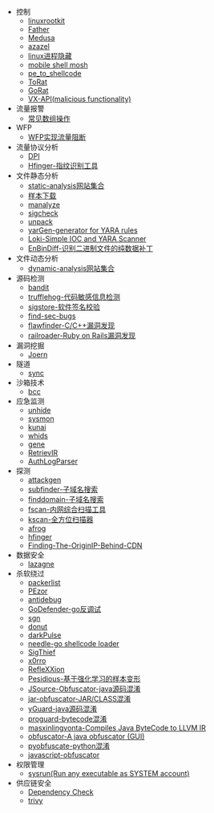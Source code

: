- 控制
  - [linuxrootkit](zh-cn/linuxrootkit)
  - [Father](zh-cn/father)
  - [Medusa](zh-cn/medusa)
  - [azazel](zh-cn/azazel)
  - [linux进程隐藏](zh-cn/linuxprocesshide)
  - [mobile shell mosh](zh-cn/mosh)
  - [pe_to_shellcode](zh-cn/pe_to_shellcode)
  - [ToRat](zh-cn/torat)
  - [GoRat](zh-cn/gorat)
  - [VX-API(malicious functionality)](zh-cn/VX-API)
- 流量报警
  - [常见数组操作](zh-cn/array)
- WFP
  - [WFP实现流量阻断](zh-cn/wfp_block)
- 流量协议分析
  - [DPI](zh-cn/dpi)
  - [Hfinger-指纹识别工具](zh-cn/Hfinger)
- 文件静态分析
  - [static-analysis网站集合](zh-cn/static-analysis)
  - [样本下载](zh-cn/samples)
  - [manalyze](zh-cn/manalyze)
  - [sigcheck](zh-cn/sigcheck)
  - [unpack](zh-cn/unpack)
  - [yarGen-generator for YARA rules](zh-cn/yarGen)
  - [Loki-Simple IOC and YARA Scanner](zh-cn/Loki)
  - [EnBinDiff-识别二进制文件的纯数据补丁](zh-cn/EnBinDiff)
- 文件动态分析
  - [dynamic-analysis网站集合](zh-cn/dynamic-analysis)
- 源码检测
  - [bandit](zh-cn/bandit)
  - [trufflehog-代码敏感信息检测](zh-cn/trufflehog)
  - [sigstore-软件签名校验](zh-cn/sigstore)
  - [find-sec-bugs](zh-cn/find-sec-bugs)
  - [flawfinder-C/C++漏洞发现](zh-cn/flawfinder)
  - [railroader-Ruby on Rails漏洞发现](zh-cn/railroader)
- 漏洞挖掘
  - [Joern](zh-cn/Joern)
- 隧道
  - [sync](zh-cn/sync)
- 沙箱技术
  - [bcc](zh-cn/bcc)
- 应急监测
  - [unhide](zh-cn/unhide)
  - [sysmon](zh-cn/sysmon)
  - [kunai](zh-cn/kunai)
  - [whids](zh-cn/whids)
  - [gene](zh-cn/gene)
  - [RetrievIR](zh-cn/RetrievIR)
  - [AuthLogParser](zh-cn/AuthLogParser)
- 探测
  - [attackgen](zh-cn/attackgen)
  - [subfinder-子域名搜索](zh-cn/subfinder)
  - [finddomain-子域名搜索](zh-cn/finddomain)
  - [fscan-内网综合扫描工具](zh-cn/fscan)
  - [kscan-全方位扫描器](zh-cn/kscan)
  - [afrog](zh-cn/afrog)
  - [hfinger](zh-cn/hfinger)
  - [Finding-The-OriginIP-Behind-CDN](zh-cn/Finding-The-OriginIP-Behind-CDN)
- 数据安全
  - [lazagne](zh-cn/lazagne)
- 杀软绕过
  - [packerlist](zh-cn/packerlist)
  - [PEzor](zh-cn/pezor)
  - [antidebug](zh-cn/antidebug)
  - [GoDefender-go反调试](zh-cn/GoDefender)
  - [sgn](zh-cn/sgn)
  - [donut](zh-cn/donut)
  - [darkPulse](zh-cn/darkPulse)
  - [needle-go shellcode loader](zh-cn/needle)
  - [SigThief](zh-cn/sigthief)
  - [x0rro](zh-cn/x0rro)
  - [RefleXXion](zh-cn/RefleXXion)
  - [Pesidious-基于强化学习的样本变形](zh-cn/Pesidious)
  - [JSource-Obfuscator-java源码混淆](zh-cn/JSource-Obfuscator)
  - [jar-obfuscator-JAR/CLASS混淆](zh-cn/jar-obfuscator)
  - [yGuard-java源码混淆](zh-cn/https://github.com/yWorks/yGuard)
  - [proguard-bytecode混淆](zh-cn/proguard)
  - [masxinlingvonta-Compiles Java ByteCode to LLVM IR](zh-cn/masxinlingvonta)
  - [obfuscator-A java obfuscator (GUI)](zh-cn/obfuscator)
  - [pyobfuscate-python混淆](zh-cn/pyobfuscate)
  - [javascript-obfuscator](zh-cn/javascript-obfuscator)
- 权限管理
  - [sysrun(Run any executable as SYSTEM account)](zh-cn/sysrun)
- 供应链安全
  - [Dependency Check](zh-cn/DependencyCheck)
  - [trivy](zh-cn/trivy)
